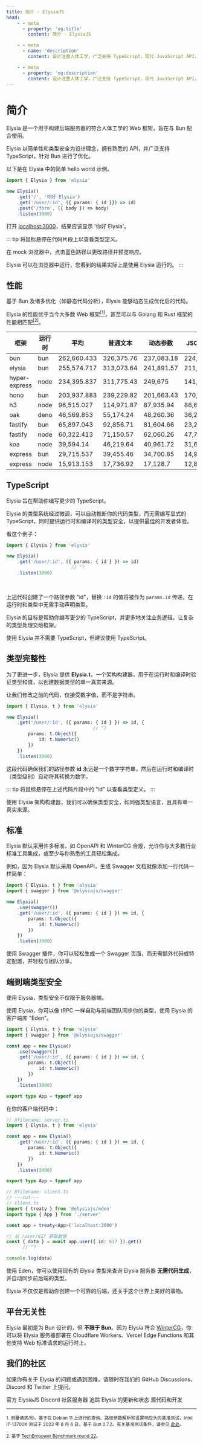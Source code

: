```yaml
---
title: 简介 - ElysiaJS
head:
    - - meta
      - property: 'og:title'
        content: 简介 - ElysiaJS

    - - meta
      - name: 'description'
        content: 设计注重人体工学，广泛支持 TypeScript，现代 JavaScript API，优化用于 Bun。提供独特的统一类型体验和端到端的类型安全，同时保持出色的性能。

    - - meta
      - property: 'og:description'
        content: 设计注重人体工学，广泛支持 TypeScript，现代 JavaScript API，优化用于 Bun。提供独特的统一类型体验和端到端的类型安全，同时保持出色的性能。
---
```


<script setup>
import Card from '../components/nearl/card.vue'
import Deck from '../components/nearl/card-deck.vue'
import Playground from '../components/nearl/playground.vue'

import { Elysia } from 'elysia'

const demo1 = new Elysia()
    .get('/', '你好 Elysia')
    .get('/user/:id', ({ params: { id }}) => id)
    .post('/form', ({ body }) => body)

const demo2 = new Elysia()
    .get('/user/:id', ({ params: { id }}) => id)
    .get('/user/abc', () => 'abc')
</script>

# 简介
Elysia 是一个用于构建后端服务器的符合人体工学的 Web 框架，旨在与 Bun 配合使用。

Elysia 以简单性和类型安全为设计理念，拥有熟悉的 API，并广泛支持 TypeScript，针对 Bun 进行了优化。

以下是在 Elysia 中的简单 hello world 示例。

```typescript twoslash
import { Elysia } from 'elysia'

new Elysia()
    .get('/', '你好 Elysia')
    .get('/user/:id', ({ params: { id }}) => id)
    .post('/form', ({ body }) => body)
    .listen(3000)
```

打开 [localhost:3000](http://localhost:3000/)，结果应该显示 '你好 Elysia'。

<Playground
    :elysia="demo1"
    :alias="{
        '/user/:id': '/user/1'
    }"
    :mock="{
        '/user/:id': {
            GET: '1'
        },
        '/form': {
            POST: JSON.stringify({
                hello: 'Elysia'
            })
        }
    }"
/>

::: tip
将鼠标悬停在代码片段上以查看类型定义。

在 mock 浏览器中，点击蓝色路径以更改路径并预览响应。

Elysia 可以在浏览器中运行，您看到的结果实际上是使用 Elysia 运行的。
:::

## 性能

基于 Bun 及诸多优化（如静态代码分析），Elysia 能够动态生成优化后的代码。

Elysia 的性能优于当今大多数 Web 框架<a href="#ref-1"><sup>[1]</sup></a>，甚至可以与 Golang 和 Rust 框架的性能相匹配<a href="#ref-2"><sup>[2]</sup></a>。

| 框架         | 运行时 | 平均       | 普通文本   | 动态参数       | JSON 数据   |
| ------------ | ------ | ---------- | ---------- | --------------- | ----------- |
| bun          | bun    | 262,660.433| 326,375.76 | 237,083.18      | 224,522.36  |
| elysia       | bun    | 255,574.717| 313,073.64 | 241,891.57      | 211,758.94  |
| hyper-express| node   | 234,395.837| 311,775.43 | 249,675         | 141,737.08  |
| hono         | bun    | 203,937.883| 239,229.82 | 201,663.43      | 170,920.4   |
| h3           | node   | 96,515.027 | 114,971.87 | 87,935.94       | 86,637.27   |
| oak          | deno   | 46,569.853 | 55,174.24  | 48,260.36       | 36,274.96   |
| fastify      | bun    | 65,897.043 | 92,856.71  | 81,604.66       | 23,229.76   |
| fastify      | node   | 60,322.413 | 71,150.57  | 62,060.26       | 47,756.41   |
| koa          | node   | 39,594.14  | 46,219.64  | 40,961.72       | 31,601.06   |
| express      | bun    | 29,715.537 | 39,455.46  | 34,700.85       | 14,990.3    |
| express      | node   | 15,913.153 | 17,736.92  | 17,128.7        | 12,873.84   |

## TypeScript

Elysia 旨在帮助你编写更少的 TypeScript。

Elysia 的类型系统经过微调，可以自动推断你的代码类型，而无需编写显式的 TypeScript，同时提供运行时和编译时的类型安全，以提供最佳的开发者体验。

看这个例子：

```typescript twoslash
import { Elysia } from 'elysia'

new Elysia()
    .get('/user/:id', ({ params: { id } }) => id)
                        // ^?
    .listen(3000)
```

<br>

上述代码创建了一个路径参数 "id"，替换 `:id` 的值将被作为 `params.id` 传递，在运行时和类型中无需手动声明类型。

<Playground
    :elysia="demo2"
    :alias="{
        '/user/:id': '/user/123'
    }"
    :mock="{
        '/user/:id': {
            GET: '123'
        },
    }"
/>

Elysia 的目标是帮助你编写更少的 TypeScript，并更多地关注业务逻辑。让复杂的类型处理交给框架。

使用 Elysia 并不需要 TypeScript，但建议使用 TypeScript。

## 类型完整性

为了更进一步，Elysia 提供 **Elysia.t**，一个架构构建器，用于在运行时和编译时验证类型和值，以创建数据类型的单一真实来源。

让我们修改之前的代码，仅接受数字值，而不是字符串。

```typescript twoslash
import { Elysia, t } from 'elysia'

new Elysia()
    .get('/user/:id', ({ params: { id } }) => id, {
                                // ^?
        params: t.Object({
            id: t.Numeric()
        })
    })
    .listen(3000)
```

这段代码确保我们的路径参数 **id** 永远是一个数字字符串，然后在运行时和编译时（类型级别）自动将其转换为数字。

::: tip
将鼠标悬停在上述代码片段中的 "id" 以查看类型定义。
:::

使用 Elysia 架构构建器，我们可以确保类型安全，如同强类型语言，且具有单一真实来源。

## 标准

Elysia 默认采用许多标准，如 OpenAPI 和 WinterCG 合规，允许你与大多数行业标准工具集成，或至少与你熟悉的工具轻松集成。

例如，因为 Elysia 默认采用 OpenAPI，生成 Swagger 文档就像添加一行代码一样简单：

```typescript twoslash
import { Elysia, t } from 'elysia'
import { swagger } from '@elysiajs/swagger'

new Elysia()
    .use(swagger())
    .get('/user/:id', ({ params: { id } }) => id, {
        params: t.Object({
            id: t.Numeric()
        })
    })
    .listen(3000)
```

使用 Swagger 插件，你可以轻松生成一个 Swagger 页面，而无需额外代码或特定配置，并轻松与团队分享。

## 端到端类型安全

使用 Elysia，类型安全不仅限于服务器端。

使用 Elysia，你可以像 tRPC 一样自动与前端团队同步你的类型，使用 Elysia 的客户端库 "Eden"。

```typescript twoslash
import { Elysia, t } from 'elysia'
import { swagger } from '@elysiajs/swagger'

const app = new Elysia()
    .use(swagger())
    .get('/user/:id', ({ params: { id } }) => id, {
        params: t.Object({
            id: t.Numeric()
        })
    })
    .listen(3000)

export type App = typeof app
```

在你的客户端代码中：

```typescript twoslash
// @filename: server.ts
import { Elysia, t } from 'elysia'

const app = new Elysia()
    .get('/user/:id', ({ params: { id } }) => id, {
        params: t.Object({
            id: t.Numeric()
        })
    })
    .listen(3000)

export type App = typeof app

// @filename: client.ts
// ---cut---
// client.ts
import { treaty } from '@elysiajs/eden'
import type { App } from './server'

const app = treaty<App>('localhost:3000')

// 从 /user/617 获取数据
const { data } = await app.user({ id: 617 }).get()
      // ^?

console.log(data)
```

使用 Eden，你可以使用现有的 Elysia 类型来查询 Elysia 服务器 **无需代码生成**，并自动同步前后端的类型。

Elysia 不仅仅是帮助你创建一个可靠的后端，还关乎这个世界上美好的事物。

## 平台无关性

Elysia 最初是为 Bun 设计的，但 **不限于 Bun**。因为 Elysia 符合 [WinterCG](https://wintercg.org/)，你可以将 Elysia 服务器部署在 Cloudflare Workers、Vercel Edge Functions 和其他支持 Web 标准请求的运行时上。

## 我们的社区

如果你有关于 Elysia 的问题或遇到困难，请随时在我们的 GitHub Discussions、Discord 和 Twitter 上提问。

<Deck>
    <Card title="Discord" href="https://discord.gg/eaFJ2KDJck">
        官方 ElysiaJS Discord 社区服务器
    </Card>
    <Card title="Twitter" href="https://twitter.com/elysiajs">
        追踪 Elysia 的更新和状态
    </Card>
    <Card title="GitHub" href="https://github.com/elysiajs">
        源代码和开发
    </Card>
</Deck>

---

<small id="ref-1">1. 测量请求/秒。基于在 Debian 11 上进行的查询、路径参数解析和设置响应头的基准测试，Intel i7-13700K 测试于 2023 年 8 月 6 日，基于 Bun 0.7.2。有关基准测试条件，请参见 [此处](https://github.com/SaltyAom/bun-http-framework-benchmark/tree/c7e26fe3f1bfee7ffbd721dbade10ad72a0a14ab#results)。</small>

<small id="ref-2">2. 基于 [TechEmpower Benchmark round 22](https://www.techempower.com/benchmarks/#section=data-r22&hw=ph&test=composite)。</small>
